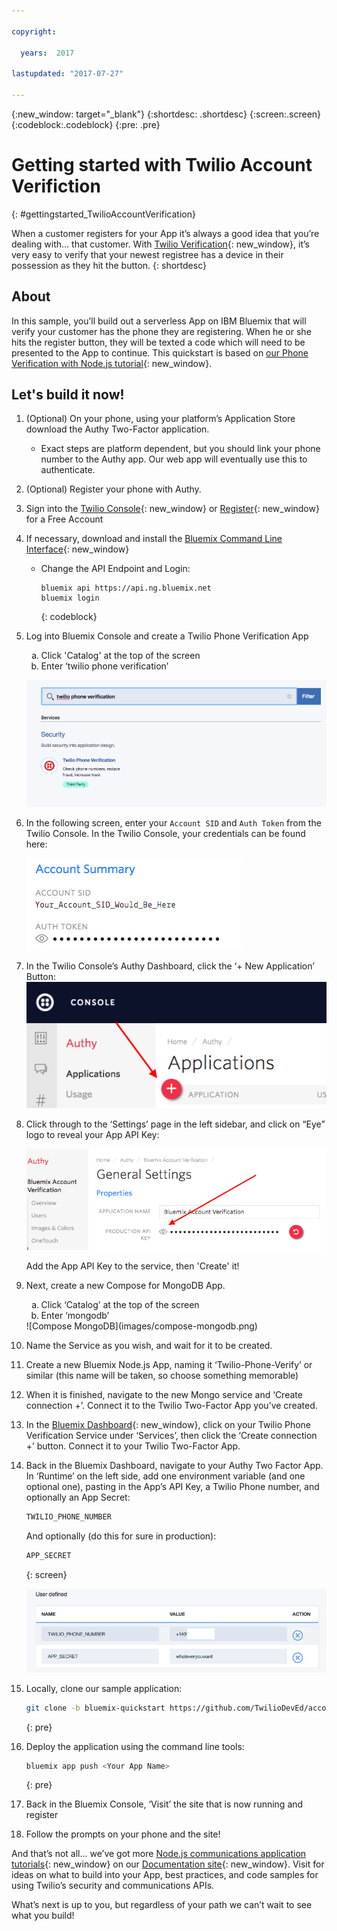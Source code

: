 ```yaml
---

copyright:

  years:  2017

lastupdated: "2017-07-27"

---
```


{:new_window: target="_blank"}
{:shortdesc: .shortdesc}
{:screen:.screen}
{:codeblock:.codeblock}
{:pre: .pre}

# Getting started with Twilio Account Verifiction
{: #gettingstarted_TwilioAccountVerification}


When a customer registers for your App it’s always a good idea that you’re
dealing with… that customer. With
[Twilio Verification](https://www.twilio.com/verification){: new_window}, it’s very easy to
verify that your newest registree has a device in their possession as they hit
the button.
{: shortdesc}

## About

In this sample, you’ll build out a serverless App on IBM Bluemix that will
verify your customer has the phone they are registering. When he or she hits
the register button, they will be texted a code which will need to be
presented to the App to continue. This quickstart is based on
[our Phone Verification with Node.js tutorial](https://www.twilio.com/docs/tutorials/account-verification-node-express){: new_window}.

## Let's build it now!
1. (Optional) On your phone, using your platform’s Application Store download
   the Authy Two-Factor application.
   * Exact steps are platform dependent, but you should link your phone number
   to the Authy app.  Our web app will eventually use this to authenticate.

1. (Optional) Register your phone with Authy.

1. Sign into the [Twilio Console](https://www.twilio.com/console){: new_window}
   or [Register](https://www.twilio.com/try-twilio){: new_window} for a Free
   Account

1. If necessary, download and install the [Bluemix Command Line Interface](https://console.bluemix.net/docs/starters/install_cli.html){: new_window}
   - Change the API Endpoint and Login:

     ```
     bluemix api https://api.ng.bluemix.net
     bluemix login
     ```
     {: codeblock}

1. Log into Bluemix Console and create a Twilio Phone Verification App
      <ol type="a">
        <li>Click 'Catalog' at the top of the screen</li>
        <li>Enter ‘twilio phone verification’</li>
      </ol>

   ![Twilio app from Bluemix catalog](images/03-create-twilio-app.png)

1. In the following screen, enter your `Account SID` and `Auth Token` from the
   Twilio Console. In the Twilio Console, your credentials can be found here:

   ![Configure your Twilio Credentials](images/02-twilio-credentials.png)

1. In the Twilio Console’s Authy Dashboard, click the ‘+ New Application’ Button:
   ![Authy Dashboard](images/authy-dashboard.png)

1. Click through to the ‘Settings’ page in the left sidebar, and click on “Eye”
   logo to reveal your App API Key:  

   ![Authy Settings](images/authy-settings.png)

   Add the App API Key to the service, then 'Create' it!

1. Next, create a new Compose for MongoDB App.
    <ol type="a">
      <li>Click ‘Catalog’ at the top of the screen</li>
      <li>Enter ‘mongodb’</li>
    </ol>
    ![Compose MongoDB](images/compose-mongodb.png)

1. Name the Service as you wish, and wait for it to be created.

1. Create a new Bluemix Node.js App, naming it ‘Twilio-Phone-Verify’ or similar
   (this name will be taken, so choose something memorable)

1. When it is finished, navigate to the new Mongo service and ‘Create connection +’.
   Connect it to the Twilio Two-Factor App you’ve created.

1. In the [Bluemix Dashboard](https://console.bluemix.net/dashboard/apps/){: new_window},
   click on your  Twilio Phone Verification Service under ‘Services’, then click the
   ‘Create connection +’ button.  Connect it to your Twilio Two-Factor App.

1. Back in the Bluemix Dashboard, navigate to your Authy Two Factor App. In
   ‘Runtime’ on the left side, add one environment variable (and one optional one),
   pasting in the App’s API Key, a Twilio Phone number, and optionally an App Secret:
     ```bash
     TWILIO_PHONE_NUMBER
     ```
     And optionally (do this for sure in production):
     ```bash
     APP_SECRET
     ```
     {: screen}

   ![Environment Variables](images/bluemix-dash-env-vars.png)

1. Locally, clone our sample application:

    ```bash
    git clone -b bluemix-quickstart https://github.com/TwilioDevEd/account-verification-node
    ```
    {: pre}

1. Deploy the application using the command line tools:

   ```bash
   bluemix app push <Your App Name>
   ```
   {: pre}

1. Back in the Bluemix Console, ‘Visit’ the site that is now running and register

1. Follow the prompts on your phone and the site!

And that’s not all… we’ve got more [Node.js
communications application tutorials](https://www.twilio.com/docs/tutorials?filter-language=node&order_by=-popularity_rank){: new_window} on our [Documentation site](https://www.twilio.com/docs/){: new_window}.
Visit for ideas on what to build into your App, best practices, and code
samples for using Twilio’s security and communications APIs.

What’s next is up to you, but regardless of your path we can’t wait to see what you build!
